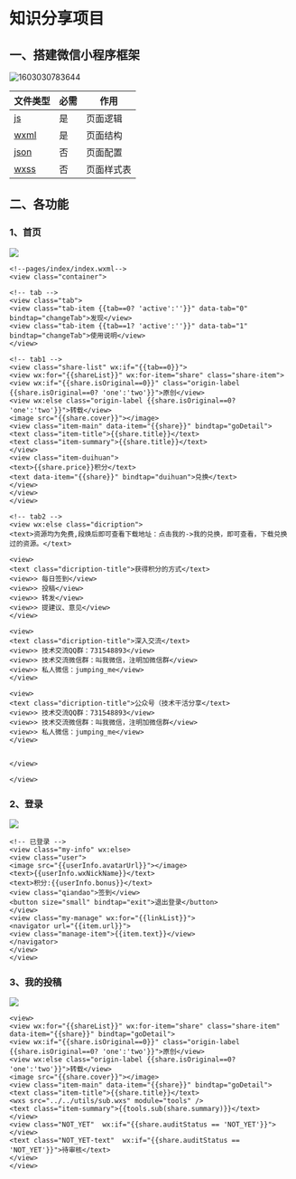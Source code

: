 

# 知识分享项目

## 一、搭建微信小程序框架

![1603030783644](C:\Users\wdf\AppData\Roaming\Typora\typora-user-images\1603030783644.png)

| 文件类型                                                     | 必需 | 作用       |
| ------------------------------------------------------------ | ---- | ---------- |
| [js](https://developers.weixin.qq.com/miniprogram/dev/framework/app-service/page.html) | 是   | 页面逻辑   |
| [wxml](https://developers.weixin.qq.com/miniprogram/dev/framework/view/wxml/) | 是   | 页面结构   |
| [json](https://developers.weixin.qq.com/miniprogram/dev/framework/config.html#%E9%A1%B5%E9%9D%A2%E9%85%8D%E7%BD%AE) | 否   | 页面配置   |
| [wxss](https://developers.weixin.qq.com/miniprogram/dev/framework/view/wxss.html) | 否   | 页面样式表 |

## 二、各功能

### 1、首页

![](C:\Users\wdf\Desktop\数据库\未登录前首页.png)

```
<!--pages/index/index.wxml-->
<view class="container">

<!-- tab -->
<view class="tab">
<view class="tab-item {{tab==0? 'active':''}}" data-tab="0" bindtap="changeTab">发现</view>
<view class="tab-item {{tab==1? 'active':''}}" data-tab="1" bindtap="changeTab">使用说明</view>
</view>

<!-- tab1 -->
<view class="share-list" wx:if="{{tab==0}}">
<view wx:for="{{shareList}}" wx:for-item="share" class="share-item">
<view wx:if="{{share.isOriginal==0}}" class="origin-label {{share.isOriginal==0? 'one':'two'}}">原创</view>
<view wx:else class="origin-label {{share.isOriginal==0? 'one':'two'}}">转载</view>
<image src="{{share.cover}}"></image>
<view class="item-main" data-item="{{share}}" bindtap="goDetail">
<text class="item-title">{{share.title}}</text>
<text class="item-summary">{{share.title}}</text>
</view>
<view class="item-duihuan">
<text>{{share.price}}积分</text>
<text data-item="{{share}}" bindtap="duihuan">兑换</text>
</view>
</view>
</view>

<!-- tab2 -->
<view wx:else class="dicription">
<text>资源均为免费,段焕后即可查看下载地址：点击我的->我的兑换，即可查看，下载兑换过的资源。</text>

<view>
<text class="dicription-title">获得积分的方式</text>
<view>> 每日签到</view>
<view>> 投稿</view>
<view>> 转发</view>
<view>> 提建议、意见</view>
</view>

<view>
<text class="dicription-title">深入交流</text>
<view>> 技术交流QQ群：731548893</view>
<view>> 技术交流微信群：叫我微信，注明加微信群</view>
<view>> 私人微信：jumping_me</view>
</view>

<view>
<text class="dicription-title">公众号（技术干活分享</text>
<view>> 技术交流QQ群：731548893</view>
<view>> 技术交流微信群：叫我微信，注明加微信群</view>
<view>> 私人微信：jumping_me</view>
</view>


</view>

</view>
```

### 2、登录

![](C:\Users\wdf\Desktop\数据库\登录状态.png)

```
<!-- 已登录 -->
<view class="my-info" wx:else>
<view class="user">
<image src="{{userInfo.avatarUrl}}"></image>
<text>{{userInfo.wxNickName}}</text>
<text>积分:{{userInfo.bonus}}</text>
<view class="qiandao">签到</view>
<button size="small" bindtap="exit">退出登录</button>
</view>
<view class="my-manage" wx:for="{{linkList}}">
<navigator url="{{item.url}}">
<view class="manage-item">{{item.text}}</view>
</navigator>
</view>
</view>
```

### 3、我的投稿

![](C:\Users\wdf\Desktop\数据库\我的投稿.png)

```
<view>
<view wx:for="{{shareList}}" wx:for-item="share" class="share-item" data-item="{{share}}" bindtap="goDetail">
<view wx:if="{{share.isOriginal==0}}" class="origin-label {{share.isOriginal==0? 'one':'two'}}">原创</view>
<view wx:else class="origin-label {{share.isOriginal==0? 'one':'two'}}">转载</view>
<image src="{{share.cover}}"></image>
<view class="item-main" data-item="{{share}}" bindtap="goDetail">
<text class="item-title">{{share.title}}</text>
<wxs src="../../utils/sub.wxs" module="tools" />
<text class="item-summary">{{tools.sub(share.summary)}}</text>
</view>
<view class="NOT_YET"  wx:if="{{share.auditStatus == 'NOT_YET'}}"></view>
<text class="NOT_YET-text"  wx:if="{{share.auditStatus == 'NOT_YET'}}">待审核</text>
</view>
</view>
```

